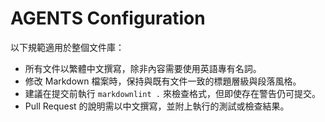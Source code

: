 # AGENTS Configuration

以下規範適用於整個文件庫：

- 所有文件以繁體中文撰寫，除非內容需要使用英語專有名詞。
- 修改 Markdown 檔案時，保持與既有文件一致的標題層級與段落風格。
- 建議在提交前執行 `markdownlint .` 來檢查格式，但即使存在警告仍可提交。
- Pull Request 的說明需以中文撰寫，並附上執行的測試或檢查結果。

